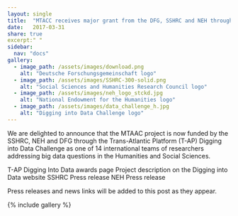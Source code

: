 ```yaml
---
layout: single
title:  "MTACC receives major grant from the DFG, SSHRC and NEH through the Digging into Data Challenge"
date:   2017-03-31
share: true
excerpt:" "
sidebar:
  nav: "docs"
gallery:
  - image_path: /assets/images/download.png
    alt: "Deutsche Forschungsgemeinschaft logo"
  - image_path: /assets/images/SSHRC-300-solid.png
    alt: "Social Sciences and Humanities Research Council logo"
  - image_path: /assets/images/neh_logo_stckd.jpg
    alt: "National Endowment for the Humanities logo"
  - image_path: /assets/images/data_challenge_h.jpg
    alt: "Digging into Data Challenge logo"
---
```


We are delighted to announce that the MTAAC project is now funded by the SSHRC, NEH and DFG through the Trans-Atlantic Platform (T-AP)  Digging into Data Challenge as one of 14 international teams of researchers addressing big data questions in the Humanities and Social Sciences. 

T-AP Digging Into Data awards page
Project description on the Digging into Data website
SSHRC Press release
NEH Press release

Press releases and news links will be added to this post as they appear.

{% include gallery %}
